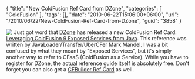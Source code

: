 {
	"title": "New ColdFusion Ref Card from DZone",
	"categories": [
		"ColdFusion"
	],
	"tags": [],
	"date": "2010-06-22T15:06:00+06:00",
	"url": "/2010/06/22/New-ColdFusion-Ref-Card-from-DZone",
	"guid": "3858"
}

<img src="https://static.raymondcamden.com/images/cfjedi/Capture.PNG" align="left" style="margin-right:5px" /> Just got word that <a href="http://dzone.com">DZone</a> has released a new ColdFusion Ref Card: <a href="http://refcardz.dzone.com/refcardz/leveraging-coldfusion-9?oid=hom24471">Leveraging ColdFusion 9 Exposed Services from Java</a>. This reference was written by JavaLoader/Transfer/UberCFer Mark Mandel. I was a bit confused by what they meant by "Exposed Services", but it's simply another way to refer to CFaaS (ColdFusion as a Service). While you have to register for DZone, the actual reference guide itself is absolutely free. Don't forget you can also get a <a href="http://refcardz.dzone.com/refcardz/getting-started-adobe?oid=hom19601">CFBuilder Ref Card</a> as well.

<br clear="left">